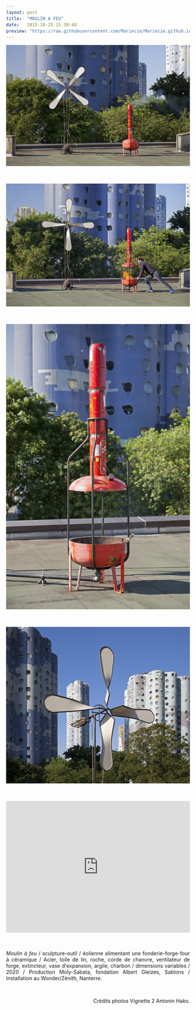 ```yaml
---
layout: post
title:  "MOULIN A FEU"
date:   2015-10-25 15:39:40
preview: "https://raw.githubusercontent.com/Mariecie/Mariecie.github.io/master/images/moulin-a-feu-preview.jpg"
---
```


<img src="https://raw.githubusercontent.com/Mariecie/Mariecie.github.io/master/images/Moulin à feu_2020_Production Moly-Sabata_crédits photo François Dufeil.jpg" alt="Moulin a feu.Francois Dufeil"> 
<p>&nbsp;</p> 

<img src="https://raw.githubusercontent.com/Mariecie/Mariecie.github.io/master/images/Moulin à feu_action_2020_Production Moly-Sabata_crédits photo Antonin Hako.jpg" alt="Moulin a feu.Francois Dufeil"> 
<p>&nbsp;</p> 

<img src="https://raw.githubusercontent.com/Mariecie/Mariecie.github.io/master/images/Moulin à feu_détail four_2020_Production Moly-Sabata_crédits photo François Dufeil.jpg" alt="Moulin a feu.Francois Dufeil"> 
<p>&nbsp;</p> 

<img src="https://raw.githubusercontent.com/Mariecie/Mariecie.github.io/master/images/Moulin à feu_détail hélice_2020_Production Moly-Sabata_crédits photo François Dufeil.jpg" alt="Moulin a feu.Francois Dufeil"> 
<p>&nbsp;</p> 

<iframe src="https://www.youtube.com/embed/Wo8JPOk72jw" width="100%" height="360" frameborder="0" webkitallowfullscreen mozallowfullscreen allowfullscreen></iframe> 
<p>&nbsp;</p>


<p style="text-align:justify">
<span style="font-style: italic;">Moulin à feu</span> / sculpture-outil / éolienne alimentant une fonderie-forge-four à céramique / Acier, toile de lin, roche, corde de chanvre, ventilateur de forge, extincteur, vase d'expansion, argile, charbon / dimensions variables / 2020 / Production Moly-Sabata, fondation Albert Gleizes, Sablons / Installation au Wonder/Zénith, Nanterre.
</p>
<br>

<p style="text-align:right; font-size: 14px;">
Cr&eacute;dits photos Vignette 2 Antonin Hako.
</p>










